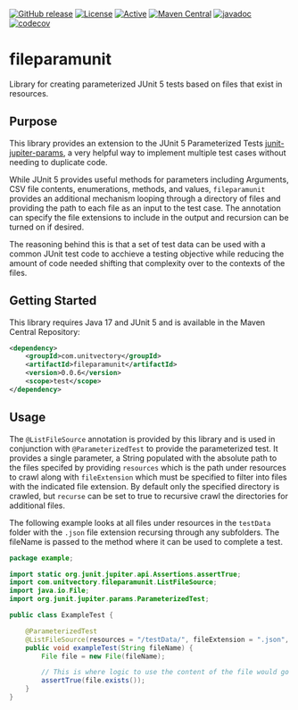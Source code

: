 [![GitHub release](https://img.shields.io/github/release/UnitVectorY-Labs/fileparamunit.svg)](https://github.com/UnitVectorY-Labs/fileparamunit/releases/latest) [![License](https://img.shields.io/badge/License-EPL%202.0-blue.svg)](https://www.eclipse.org/legal/epl-v20.html) [![Active](https://img.shields.io/badge/Status-Active-green)](https://guide.unitvectorylabs.com/bestpractices/status/#active) [![Maven Central](https://img.shields.io/maven-central/v/com.unitvectory/fileparamunit)](https://central.sonatype.com/artifact/com.unitvectory/fileparamunit) [![javadoc](https://javadoc.io/badge2/com.unitvectory/fileparamunit/javadoc.svg)](https://javadoc.io/doc/com.unitvectory/fileparamunit) [![codecov](https://codecov.io/gh/UnitVectorY-Labs/fileparamunit/graph/badge.svg?token=4V52PCKXPU)](https://codecov.io/gh/UnitVectorY-Labs/fileparamunit)

# fileparamunit

Library for creating parameterized JUnit 5 tests based on files that exist in resources.

## Purpose

This library provides an extension to the JUnit 5 Parameterized Tests [junit-jupiter-params](https://mvnrepository.com/artifact/org.junit.jupiter/junit-jupiter-params), a very helpful way to implement multiple test cases without needing to duplicate code.

While JUnit 5 provides useful methods for parameters including Arguments, CSV file contents, enumerations, methods, and values, `fileparamunit` provides an additional mechanism looping through a directory of files and providing the path to each file as an input to the test case. The annotation can specify the file extensions to include in the output and recursion can be turned on if desired.

The reasoning behind this is that a set of test data can be used with a common JUnit test code to acchieve a testing objective while reducing the amount of code needed shifting that complexity over to the contexts of the files.

## Getting Started

This library requires Java 17 and JUnit 5 and is available in the Maven Central Repository:

```xml
<dependency>
    <groupId>com.unitvectory</groupId>
    <artifactId>fileparamunit</artifactId>
    <version>0.0.6</version>
    <scope>test</scope>
</dependency>
```

## Usage

The `@ListFileSource` annotation is provided by this library and is used in conjunction with `@ParameterizedTest` to provide the parameterized test. It provides a single parameter, a String populated with the absolute path to the files specifed by providing `resources` which is the path under resources to crawl along with `fileExtension` which must be specified to filter into files with the indicated file extension. By default only the specified directory is crawled, but `recurse` can be set to true to recursive crawl the directories for additional files.

The following example looks at all files under resources in the `testData` folder with the `.json` file extension recursing through any subfolders. The fileName is passed to the method where it can be used to complete a test.

```java
package example;

import static org.junit.jupiter.api.Assertions.assertTrue;
import com.unitvectory.fileparamunit.ListFileSource;
import java.io.File;
import org.junit.jupiter.params.ParameterizedTest;

public class ExampleTest {

    @ParameterizedTest
    @ListFileSource(resources = "/testData/", fileExtension = ".json", recurse = true)
    public void exampleTest(String fileName) {
        File file = new File(fileName);

        // This is where logic to use the content of the file would go
        assertTrue(file.exists());
    }
}
```
